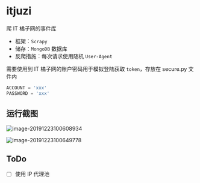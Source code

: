 # itjuzi

爬 IT 橘子网的事件库

- 框架：`Scrapy`
- 储存：`MongoDB` 数据库
- 反爬措施：每次请求使用随机 `User-Agent`

需要使用到 IT 橘子网的账户密码用于模拟登陆获取 `token`，存放在 secure.py 文件内

```python
ACCOUNT = 'xxx'
PASSWORD = 'xxx'
```

## 运行截图

![image-20191223100608934](https://klause-blog-pictures.oss-cn-shanghai.aliyuncs.com/ipic/2019-12-23-020609.png)

![image-20191223100649778](https://klause-blog-pictures.oss-cn-shanghai.aliyuncs.com/ipic/2019-12-23-020649.png)

## ToDo

- [ ] 使用 IP 代理池

